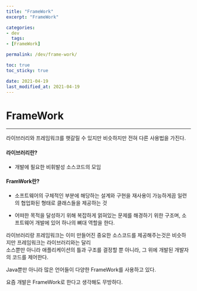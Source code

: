 ```yaml
---
title: "FrameWork"
excerpt: "FrameWork"

categories:
- dev
  tags:
- [FrameWork]

permalink: /dev/frame-work/

toc: true
toc_sticky: true

date: 2021-04-19
last_modified_at: 2021-04-19
---
```


# FrameWork
---

라이브러리와 프레임워크를 햇갈릴 수 있지만 비슷하지만 전혀 다른 사용법을 가진다.  

#### 라이브러리란?
- 개발에 필요한 비휘발성 소스코드의 모임

#### FramWork란? 
- 소프트웨어의 구체적인 부분에 해당하는 설계와 구현을 재사용이 가능하게끔 일련의 협업화된 형태로 클래스들을 제공하는 것  

- 어떠한 목적을 달성하기 위해 복잡하게 얽혀있는 문제를 해경하기 위한 구조며, 소프트웨어 개발에 있어 하나의 뼈대 역할을 한다.  

라이브러리랑 프레임워크는 이미 만들어진 중요한 소스코드를 제공해주는것은 비슷하지만 프레임워크는 라이브러리와는 달리  
소스뿐만 아니라 애플리케이션의 틀과 구조를 결정할 뿐 아니라, 그 위에 개발된 개발자의 코드를 제어한다.

Java뿐만 아니라 많은 언어들이 다양한 FrameWork를 사용하고 있다.  

요즘 개발은 FrameWork로 한다고 생각해도 무방하다.  